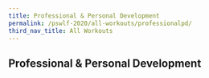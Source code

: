 ```yaml
---
title: Professional & Personal Development
permalink: /pswlf-2020/all-workouts/professionalpd/
third_nav_title: All Workouts
---
```

## **Professional & Personal Development**
